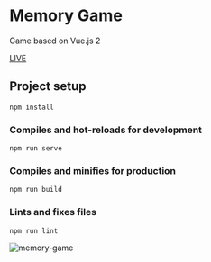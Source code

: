 # Memory Game

Game based on Vue.js 2

[LIVE](https://memory-maksymilian-org.netlify.app/)

## Project setup

```
npm install
```

### Compiles and hot-reloads for development

```
npm run serve
```

### Compiles and minifies for production

```
npm run build
```

### Lints and fixes files

```
npm run lint
```

![memory-game](src/assets/screenshot.jpg)
